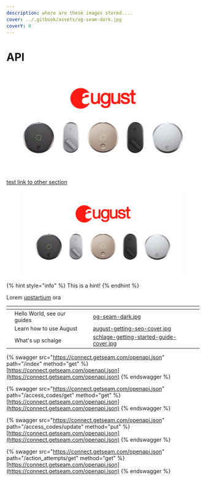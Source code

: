 ```yaml
---
description: where are these images stored....
cover: ../.gitbook/assets/og-seam-dark.jpg
coverY: 0
---
```


# API

![](../.gitbook/assets/august-getting-seo-cover.jpg)



[test link to other section](https://app.gitbook.com/o/jhFodLh6YFJJYK6Lv9wE/s/PwX6Q07rM7YpWDsbPamg/)



<figure><img src="../.gitbook/assets/august-getting-seo-cover.jpg" alt=""><figcaption></figcaption></figure>

{% hint style="info" %}
This is a hint!
{% endhint %}



Lorem [upstartium](../quickstart/get-api-key.md) ora&#x20;



<table data-view="cards"><thead><tr><th></th><th></th><th></th><th data-hidden data-card-cover data-type="files"></th></tr></thead><tbody><tr><td></td><td>Hello World, see our guides</td><td></td><td><a href="../.gitbook/assets/og-seam-dark.jpg">og-seam-dark.jpg</a></td></tr><tr><td></td><td>Learn how to use August</td><td></td><td><a href="../.gitbook/assets/august-getting-seo-cover.jpg">august-getting-seo-cover.jpg</a></td></tr><tr><td></td><td>What's up schalge</td><td></td><td><a href="../.gitbook/assets/schlage-getting-started-guide-cover.jpg">schlage-getting-started-guide-cover.jpg</a></td></tr></tbody></table>



{% swagger src="https://connect.getseam.com/openapi.json" path="/index" method="get" %}
[https://connect.getseam.com/openapi.json](https://connect.getseam.com/openapi.json)
{% endswagger %}

{% swagger src="https://connect.getseam.com/openapi.json" path="/access_codes/get" method="get" %}
[https://connect.getseam.com/openapi.json](https://connect.getseam.com/openapi.json)
{% endswagger %}

{% swagger src="https://connect.getseam.com/openapi.json" path="/access_codes/update" method="put" %}
[https://connect.getseam.com/openapi.json](https://connect.getseam.com/openapi.json)
{% endswagger %}

{% swagger src="https://connect.getseam.com/openapi.json" path="/action_attempts/get" method="get" %}
[https://connect.getseam.com/openapi.json](https://connect.getseam.com/openapi.json)
{% endswagger %}
